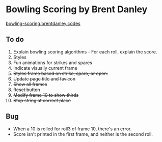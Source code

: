 # Bowling Scoring by Brent Danley
[bowling-scoring.brentdanley.codes](http://bowling-scores.brentdanley.codes)

## To do
1. Explain bowling scoring algorithms - For each roll, explain the score.
1. Styles
1. Fun animations for strikes and spares
1. Indicate visually current frame
1. ~~Styles frame based on strike, spare, or open.~~
1. ~~Update page title and favicon~~
1. ~~Show all frames~~
1. ~~Reset button~~
1. ~~Modify frame 10 to show thirds~~
1. ~~Stop string at correct place~~

## Bug
- When a 10 is rolled for roll3 of frame 10, there's an error.
- Score isn't printed in the first frame, and neither is the second roll.